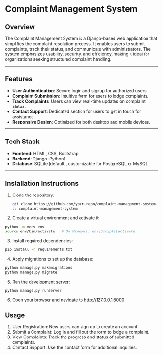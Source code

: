 # Complaint Management System

## **Overview**
The Complaint Management System is a Django-based web application that simplifies the complaint resolution process. It enables users to submit complaints, track their status, and communicate with administrators. The system emphasizes usability, security, and efficiency, making it ideal for organizations seeking structured complaint handling.

---

## **Features**
- **User Authentication**: Secure login and signup for authorized users.
- **Complaint Submission**: Intuitive form for users to lodge complaints.
- **Track Complaints**: Users can view real-time updates on complaint status.
- **Contact Support**: Dedicated section for users to get in touch for assistance.
- **Responsive Design**: Optimized for both desktop and mobile devices.

---

## **Tech Stack**
- **Frontend**: HTML, CSS, Bootstrap  
- **Backend**: Django (Python)  
- **Database**: SQLite (default), customizable for PostgreSQL or MySQL

---

## **Installation Instructions**
1. Clone the repository:
   ```bash
   git clone https://github.com/your-repo/complaint-management-system.git
   cd complaint-management-system
   ```
2. Create a virtual environment and activate it:
  ```bash
  python -m venv env
  source env/bin/activate   # On Windows: env\Scripts\activate
  ```
3. Install required dependencies:
  ```bash
  pip install -r requirements.txt
  ```
4. Apply migrations to set up the database:
  ```bash
  python manage.py makemigrations
  python manage.py migrate
  ```
5. Run the development server:
  ```bash
  python manage.py runserver
  ```
6. Open your browser and navigate to http://127.0.0.1:8000

## **Usage**
1. User Registration: New users can sign up to create an account.
2. Submit a Complaint: Log in and fill out the form to lodge a complaint.
3. View Complaints: Track the progress and status of submitted complaints.
4. Contact Support: Use the contact form for additional inquiries.
